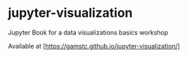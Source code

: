 # jupyter-visualization
Jupyter Book for a data visualizations basics workshop

Available at [https://gamstc.github.io/jupyter-visualization/]
